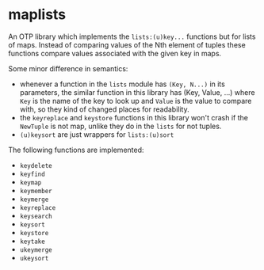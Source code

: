 
maplists
=====

An OTP library which implements the `lists:(u)key...` functions but for lists of maps.
Instead of comparing values of the Nth element of tuples these functions compare values associated with the given key in maps.

Some minor difference in semantics:

- whenever a function in the `lists` module has `(Key, N...)` in its parameters, the similar function in this library has (Key, Value, ...) where `Key` is the name of the key to look up and `Value` is the value to compare with, so they kind of changed places for readability.
- the `keyreplace` and `keystore` functions in this library won't crash if the `NewTuple` is not map, unlike they do in the `lists` for not tuples.
- `(u)keysort` are just wrappers for `lists:(u)sort`

The following functions are implemented:
- `keydelete`
- `keyfind`
- `keymap`
- `keymember`
- `keymerge`
- `keyreplace`
- `keysearch`
- `keysort`
- `keystore`
- `keytake`
- `ukeymerge`
- `ukeysort`


